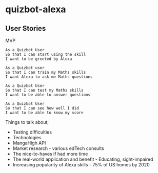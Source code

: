 # quizbot-alexa

## User Stories
MVP
```
As a Quizbot User
So that I can start using the skill
I want to be greeted by Alexa

As a Quizbot user
So that I can train my Maths skills
I want Alexa to ask me Maths questions

As a Quizbot User
So that I can test my Maths skills
I want to be able to answer questions

As a Quizbot User
So that I can see how well I did
I want to be able to know my score

```

Things to talk about;

* Testing difficulties
* Technologies
* MangaHigh API
* Market research - various edTech consults
* The nice-to-haves if had more time
* The real-world application and benefit - Educating, sight-impaired
* Increasing popularity of Alexa skills - 75% of US homes by 2020
